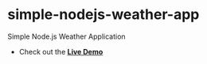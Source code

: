# simple-nodejs-weather-app
Simple Node.js Weather Application

* Check out the **[Live Demo](https://yacine-weathersite.herokuapp.com/)**
